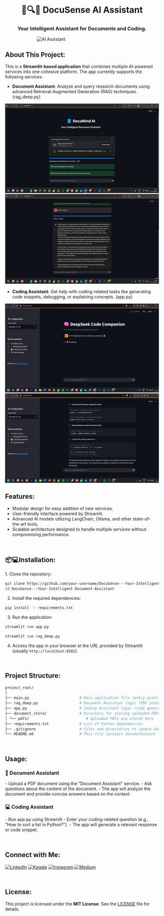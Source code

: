 <h1 align="center">🧠🔍📖 DocuSense AI Assistant</h1>

<h3 align="center">Your Intelligent Assistant for Documents and Coding.</h3>


<img align="right" alt="AI Assistant" width="400" src="https://miro.medium.com/v2/resize:fit:1400/1*6z7Q8ZJXwWlU9ZvZz5Zz9g.gif">

<br>
<h2 align="left">About This Project:</h2>

<p align="left">
This is a <b>Streamlit-based application</b> that combines multiple AI-powered services into one cohesive platform. The app currently supports the following services:
</p>

- **Document Assistant**: Analyze and query research documents using advanced Retrieval-Augmented Generation (RAG) techniques. (rag_deep.py)

<be>

![image alt](https://github.com/saquib5005/DocuSense---Your-Intelligent-Document-Assistant/blob/ad9a66b53e09658d00de68244732a1dde9d13d3b/Streamlit%20Interface%20Images/Screenshot%202025-03-02%20143400.png)
![image alt](https://github.com/saquib5005/DocuSense---Your-Intelligent-Document-Assistant/blob/bad85c24067564f15a153ff4143bff7e280bf1e7/Streamlit%20Interface%20Images/Screenshot%202025-03-02%20143601.png)
<br>


- **Coding Assistant**: Get help with coding-related tasks like generating code snippets, debugging, or explaining concepts. (app.py)


![image alt](https://github.com/saquib5005/DocuSense---Your-Intelligent-Document-Assistant/blob/bad85c24067564f15a153ff4143bff7e280bf1e7/Streamlit%20Interface%20Images/Screenshot%202025-03-02%20142954.png)
![image alt](https://github.com/saquib5005/DocuSense---Your-Intelligent-Document-Assistant/blob/bad85c24067564f15a153ff4143bff7e280bf1e7/Streamlit%20Interface%20Images/Screenshot%202025-03-02%20142819.png)




<h2 align="left">Features:</h2>

<p align="left">
</p>

- Modular design for easy addition of new services.
- User-friendly interface powered by Streamlit.
- Advanced AI models utilizing LangChain, Ollama, and other state-of-the-art tools.
- Scalable architecture designed to handle multiple services without compromising performance.
</p>

<br>
<h2 align="left">📦💻Installation:</h2>

<p align="left">
1. Clone the repository:
</p>

```bash
git clone https://github.com/your-username/DocuSense---Your-Intelligent-Document-Assistant.git
cd DocuSense---Your-Intelligent-Document-Assistant
```

<p align="left">


2. Install the required dependencies:
</p>

```bash
pip install -r requirements.txt
```
<p align="left">


3. Run the application:
</p>

```bash
streamlit run app.py
```

```bash
streamlit run rag_deep.py
```
<p align="left">


4. Access the app in your browser at the URL provided by Streamlit (usually <code>http://localhost:8501</code>).
</p>

<br>
<h2 align="left">Project Structure:</h2>

<p align="left">


```bash
project_root/
│
├── main.py                       # Main application file (entry point)
├── rag_deep.py                   # Document Assistant logic (PDF processing and RAG)
├── app.py                        # Coding Assistant logic (code generation and debugging)
├── document_store/               # Directory for storing uploaded PDFs
│ └── pdfs/                          # Uploaded PDFs are stored here
├── requirements.txt              # List of Python dependencies
├── .gitignore                    # Files and directories to ignore when pushing to GitHub
└── README.md                     # This file (project documentation)
``` 


</p>

<br>
<h2 align="left">Usage:</h2>

<p align="left">
<h3 align="left">📄 Document Assistant</h3>
- Upload a PDF document using the "Document Assistant" service.
- Ask questions about the content of the document.
- The app will analyze the document and provide concise answers based on the context.
</p>

<p align="left">
<h3 align="left">💻 Coding Assistant</h3>
- Run app.py using Streamlit
- Enter your coding-related question (e.g., "How to sort a list in Python?").
- The app will generate a relevant response or code snippet.
</p>



<br>
<h2 align="left">Connect with Me:</h2>

<p align="left">
<a href="https://linkedin.com/in/your-username" target="_blank"><img align="center" src="https://raw.githubusercontent.com/rahuldkjain/github-profile-readme-generator/master/src/images/icons/Social/linked-in-alt.svg" alt="LinkedIn" height="30" width="40" /></a>
<a href="https://kaggle.com/your-username" target="_blank"><img align="center" src="https://raw.githubusercontent.com/rahuldkjain/github-profile-readme-generator/master/src/images/icons/Social/kaggle.svg" alt="Kaggle" height="30" width="40" /></a>
<a href="https://instagram.com/your-username" target="_blank"><img align="center" src="https://raw.githubusercontent.com/rahuldkjain/github-profile-readme-generator/master/src/images/icons/Social/instagram.svg" alt="Instagram" height="30" width="40" /></a>
<a href="https://medium.com/@your-username" target="_blank"><img align="center" src="https://raw.githubusercontent.com/rahuldkjain/github-profile-readme-generator/master/src/images/icons/Social/medium.svg" alt="Medium" height="30" width="40" /></a>
</p>

<br>
<h2 align="left">License:</h2>

<p align="left">

This project is licensed under the **MIT License**. See the [LICENSE](LICENSE) file for details.
</p>


